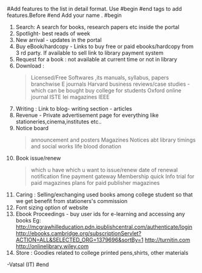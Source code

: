 #Add features to the list in detail format.
Use #begin #end tags to add features.Before #end Add your name .
#begin
1. Search: A search for books, research papers etc inside the portal
2. Spotlight- best reads of week 
3. New arrival - updates in the portal
4. Buy eBook/hardcopy - Links to buy free or paid ebooks/hardcopy from 3 rd party. If available to sell link to library payment system
5. Request for a book : not available at current time or not in library
6. Download : 
	> Licensed/Free Softwares ,its manuals, syllabus, papers branchwise
	> E journals 
	> Harvard business reviews/case studies - which can be bought buy college for students
 	> Oxford online journal
 	> ISTE 
 	> Iei magazines
 	> IEEE
7. Writing : Link to blog- writing section - articles
8. Revenue - Private advertisement page for everything like stationeries,cinema,institutes etc..
9. Notice board 
	>announcement and posters
	>Magazines
	>Notices abt library timings and social works life blood donation
10. Book issue/renew
	> which u have
	> which u want to issue/renew
	> date of renewal
	> notification
	> fine payment gateway
	> Membership
	> quick Info
	> trial for paid magazines
	> plans for paid publisher magazines
12. Caring : Selling/exchanging used books among college student so that we get benefit from  stationers's commission
13. Font sizing option of website 
14. Ebook Proceedings - buy user ids for e-learning and accessing any books
	Eg: 	http://mcgrawhilleducation.pdn.ipublishcentral.com/authenticate/login
		http://ebooks.cambridge.org/subscriptionServlet?ACTION=ALL&SELECTED_ORG=1379696&sortBy=1
		http://turnitin.com
		http://onlinelibrary.wiley.com
15. Store : Goodies related to college printed pens,shirts, other materials

-Vatsal (IT)
#end

